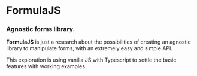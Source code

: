 # FormulaJS

### Agnostic forms library.

**FormulaJS** is just a research about the possibilities of creating an agnostic library to manipulate forms, with an extremely easy and simple API.

This exploration is using vanilla JS with Typescript to settle the basic features with working examples.
